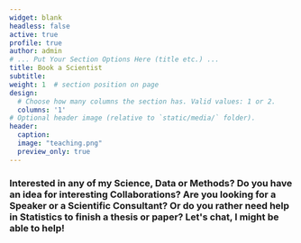```yaml
---
widget: blank
headless: false
active: true
profile: true 
author: admin
# ... Put Your Section Options Here (title etc.) ...
title: Book a Scientist
subtitle:
weight: 1  # section position on page
design:
  # Choose how many columns the section has. Valid values: 1 or 2.
  columns: '1'
# Optional header image (relative to `static/media/` folder).
header: 
  caption: 
  image: "teaching.png"
  preview_only: true
---
```


### Interested in any of my Science, Data or Methods? Do you have an idea for interesting Collaborations? Are you looking for a Speaker or a Scientific Consultant? Or do you rather need help in Statistics to finish a thesis or paper? Let's chat, I might be able to help!
